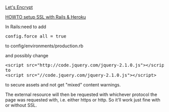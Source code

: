 [Let's Encrypt](https://letsencrypt.org)

[HOWTO setup SSL with Rails & Heroku](http://readysteadycode.com/howto-setup-ssl-with-rails-and-heroku)

In Rails:need to add
<pre>
config.force_all = true
</pre>
to config/environments/production.rb

and possibly change
<pre>
&lt;script src="http://code.jquery.com/jquery-2.1.0.js"&gt;&lt;/script&lt
to
&lt;script src="//code.jquery.com/jquery-2.1.0.js"&gt;&lt;/script&gt;
</pre>

to secure assets and not get "mixed" content warnings.

The external resource will then be requested with whichever 
protocol the page was requested with, i.e. either https or http. 
So it’ll work just fine with or without SSL.
